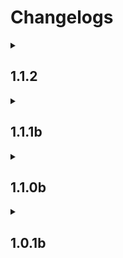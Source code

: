 # Changelogs

<details>
<summary><h2>1.1.2</h2></summary>

- Added missing Simple Discord Rich Presence config file
</details>

<details>
<summary><h2>1.1.1b</h2></summary>
<details>
<summary><h3>Recipe Changes</h3></summary>

- Crafting Table recipes added for Refurbished Furniture Hedge  
- New 4 Gold Ingots from Bell recycling recipe  
- Explorer's Compass now requires normal compass instead of Recovery Compass  
- Villager Bible now has a crafting recipe  
- Enchanted Spell Book is now crafted from chained book  
</details>
<details>
<summary><h3>Fixes</h3></summary>

- Advanced Peripheral capitalization errors have been fixed  
- Missing translations have been added  
</details>
<details>
<summary><h3>Changes</h3></summary>

- Bulwark of Flame, Blacksteel Targe and the new Cataclysm shield are now enchantable by Apothic Enchantments' shield enchantments  
- Drawer Portability Upgrade setting was enabled  
- Warden is now hidden in the entity radar  
- Few Endrem eyes were added to loot tables of Iron's Spellbooks and Cataclysm
- Block shader properties were added to new blocks from Ars Nouveau  
- Block shader properties were added to new blocks from Cataclysm
- New Cataclysm Boss Scylla was added to Apothic Spawners blacklist  
- Attack speeds of all shields were lowered to nerf the Shield Bash enchantment damage output  
- New Cataclysm Boss Scylla was balanced  
- Better Combat weapon attributes were added to new weapons from Cataclysm  
- To unlock The End, players now must defeat Scylla too  
- Crafting table on a stick no longer keeps items  
- Angel Wing duration is increased by 50%, and its cooldown is increased by 30 seconds
- Guiding Bolt was buffed
</details>
<details>
<summary><h3>Mods Updated</h3></summary>

- Create: Trading Floor 3.0.8 → 3.0.9  
- Iron's Spellbooks 3.12.1 → 3.12.3  
- Structurize 1.0.778 → 1.0.779  
- GeckoLib 4.7.5.1 → 4.7.6  
- Applied Energistics 19.2.11 → 19.2.12  
- Cable Facades 1.6.0 → 1.6.1  
- Packet Fixer 2.1.0 → 3.1.0  
- You're in Grave Danger 2.0.11 → 2.0.13  
- Stitch (Athena) 4.0.1 → 4.0.2  
- Refurbished Furnitures 1.0.12 → 1.0.16  
- Nirvana Library 2.0.8 → 2.0.13  
- L_Ender's Cataclysm 2.66 → 3.04  
- Not Enough Animations 1.9.3 → 1.10.0  
- Domum Ornamentum 1.0.213 → 1.0.216  
- CreativeCore 2.13.5 → 2.13.7  
- Create 6.0.4 → 6.0.6  
- Loot Beams: Refork 3.2.1 → 3.2.5  
- Iris Shaders 1.8.8 → 1.8.12  
- Chisel Chipped Integration 1.3.7 → 1.3.9  
- Minecolonies 1.1.939 → 1.1.1009  
- Apothic Spawners 1.3.0 → 1.3.1  
- Multi-Piston 1.2.53 → 1.2.57  
- Wavey Capes 1.5.2 → 1.6.0  
- Apothic Enchanting 1.4.2 → 1.4.3  
- Bookshelf 21.1.64 → 21.1.65  
- Integrated Dynamics 1.27.2-1237 → 1.27.5  
- AmbientSounds 6 6.1.11 → 6.1.12  
- Forgified Fabric API 2.1.0 → 2.1.1  
- Ars Technica 2.2.0 → 2.2.2  
- ExtendedAE 2.2.14 → 2.2.15  
- Advanced Peripherals 0.7.49a → 0.7.51b  
- AppliedFlux 2.1.2 → 2.1.3  
- XaeroPlus 2.26.11 → 2.27.1  
- Integrated Terminals 1.6.12 → 1.6.14  
- Moonlight Lib 2.18.18 → 2.19.2  
- Ars Nouveau 5.8.3 → 5.9.1  
- Shoulder Surfing Reloaded 4.12.0 → 4.13.1  
- Simple Backups 4.0.15 → 4.0.16  
- Create Ore Excavation 1.6.3 → 1.6.4  
- BlockUI 1.0.200 → 1.0.205  
- Structory 1.3.10 → 1.3.11  
- FTB Library 2101.1.13 → 2101.1.14  
- Jade 15.10.0 → 15.10.1  
- GuideME 21.1.9 → 21.1.13  
- Nullscape 1.2.11 → 1.2.12  
- Incendium: Biomes Only 2.1.2 → 3.0.0  
- Integrated Tunnels 1.8.40 → 1.8.41  
- Jumbo Furnace 5.0.0.7 → 5.0.0.8  
- Moderately Enough Effect Descriptions 1-6.9 → 1-7.0  
</details>
<details>
<summary><h3>Known Issues</h3></summary>

- Same issues from the previous version
</details>
</details>

<details>
<summary><h2>1.1.0b</h2></summary>
<details>
<summary><h3>Recipe Changes</h3></summary>

- Antiprotonic nucleosynthesizer now requires 1 antimatter pellet to craft  
- Book from bookshelf recipe has been added  
- Chest from logs recipe has been added  
- Chandeliers can now be crafted directly from candles  
- Clay balls now yield 16 prediction matrices in the antiprotonic nucleosynthesizer  
- Elytra unit for MekaSuit no longer requires antimatter  
- Hopper from logs recipe has been added  
- Potion of Ancient Knowledge has been added back  
- Saddle recipe has been added  
- Snow to snowball recipe has been added  
- Stick from log recipe has been added  
- Tempad now requires a Mekanism portable teleporter  
- Tier 5 Industrial Foregoing upgrade has been added back  
- Uranium and Fluorite blocks can now be created by the antiprotonic nucleosynthesizer  
- Yellowcake uranium yield has been doubled  
- ComputerCraft recipes have been changed to align with Create  
</details>
<details>
<summary><h3>Recipe Fixes</h3></summary>

- Accumulator recipe requiring electrum has been fixed  
- Chipped wood variants have been removed from the sawmill  
- Crafting flux controller no longer leaves 3 flux cores  
- End and Husbandry Automata Core recipes have been added  
</details>
<details>
<summary><h3>Changes</h3></summary>

- AE2 meteorite structure spacing and separation have been doubled  
- Applied flux cells now carry 3.5 times the original RF value  
- Cable Facade mod now works for Integrated Dynamics logic cables  
- Cataclysm bosses have been buffed  
- Create vault buffer size has been increased from 20 to 32 stacks  
- Echo crystals now double the spawn count of spawners  
- Endrem eye drop rates have been adjusted  
- Hostile Neural Network energy costs have been halved  
- Industrial Foregoing laser energy cost per operation has been increased 100-fold  
- Iron's spellbook spells have been balanced  
- Iron spellbooks' player mana regen has been reduced by 20%  
- Item damage is now ignored in FindMe mod settings  
- Lootbeam has been added for antimatter  
- Magebloom has been removed from the market  
- Mana in Iron's spellbooks has been renamed to Magicka to differ from Ars Nouveau mana  
- Meka bow has been nerfed  
- MekaSuit energy usage is now 5 times the original  
- Mega torch range has been doubled  
- Menril sapling has been added to the market  
- Nether seal and Echo crystal textures have been changed  
- Osmium ore is now rarer  
- Piston now changes the spawn range by 1 instead of 2  
- Player burning animation has been disabled  
- Solar neutron activator max production has been doubled  
- Soulbound enchantment compatibility has been added to all Curios, including spell books  
- Soulbound enchantment is now lost on death  
- Structure respawn ticket mechanic has been added  
- Sugar now changes spawner minimum delay by 1 instead of 5  
- Thermal evaporation tower max production has been quadrupled  
- The word "spell" in Ars Nouveau has been renamed to "Incantation"  
</details>
<details>
<summary><h3>Fixes</h3></summary>

- AE2 blocks now have proper quartz shader block property  
- Aluminum block shader property has been fixed  
- Apothic Spawner advancements have been fixed  
- Ender dragon bossfight is now significantly more difficult  
- Echo crystals are now stackable  
- Few entities have been disabled from showing on the minimap  
- Shader cloud heights now match Sodium cloud heights  
- Some spell scrolls missing from JEI have been fixed  
- Some uncraftable items appearing in JEI have been fixed  
- Translation key has been added for CC computer scientist  
- Traveler's title translations for a few dimensions have been added  
</details>
<details>
<summary><h3>Mods Added</h3></summary>

- Ars Polymorphia  
- Cool Rain  
- Crafting on a Stick  
- Crafting Station: JEI Edition Updated  
- Double Doors  
- Enchantment Level Cap Indicator  
- Explosive Enhancement: Reforged  
- Particular  
- Shoulder Surfing  
</details>
<details>
<summary><h3>Mods Updated</h3></summary>

- AmbientSounds 6  
- Apothic Attributes  
- Apothic Enchanting  
- AppleSkin  
- Applied Energistics 2  
- Ars Nouveau  
- Ars Technica  
- Balm  
- Better Combat  
- BlockUI  
- Bookshelf  
- Cable Facades  
- Comforts  
- Common Capabilities  
- Create: Trading Floor  
- CreativeCore  
- Curios API  
- Cyclops Core  
- ExtendedAE  
- Extreme Sound Muffler  
- Framework  
- Fzzy Config  
- Integrated Dynamics  
- Integrated Scripting  
- Integrated Terminals  
- Integrated Tunnels  
- Inventory Profiles Next  
- Iron's Spells 'n Spellbooks  
- Just Enough Effect Descriptions  
- Loot Beams: Refork  
- Macaw's Bridges  
- McJtyLib  
- Moderately Enough Effect Descriptions  
- ModernFix  
- Moonlight Lib  
- MmmMmmMmmMmm (Target Dummy)  
- Multi-Piston  
- Nirvana Library  
- Prickle  
- RFTools Builder  
- RFTools Utility  
- Simple Backups  
- Storage Drawers  
- Structurize  
- Tectonic  
- Tempad  
- Xaero's Minimap  
- Xaero's World Map  
- XaeroPlus  
- Xnet  
</details>
<details>
<summary><h3>Resource Packs Added</h3></summary>

- Minecolonies Refreshed  
- Undopia 3D Pointed Dripstone  
</details>
<details>
<summary><h3>Known Issues</h3></summary>

- Annoying cicada sounds in the mining dimension  
- Bogged model is broken  
- Chisels and Bits, Framed Blocks, and Domum Ornamentum mods fail to inherit shader block property  
- Enchantment level cap indicator star flashes on max level curses  
- Extendo Grip in off-hand disables Better Combat animations  
- Metal bundles delete inventory when upgrading  
- No minimap icon is available for Maledictus and Revenants, and Pillagers have a weird icon  
- Villager trade cycle arrow has an increasing chance to disappear as more of the player's inventory slots are filled. Use the C key to cycle trades instead.  
</details>
</details>

<details>
<summary><h2>1.0.1b</h2></summary>

- A critical issue with the True Ending datapack not working has been resolved  
- Endrem loot tables have been adjusted  
- MakeUp-UltraFast Shader has been added  
</details>
